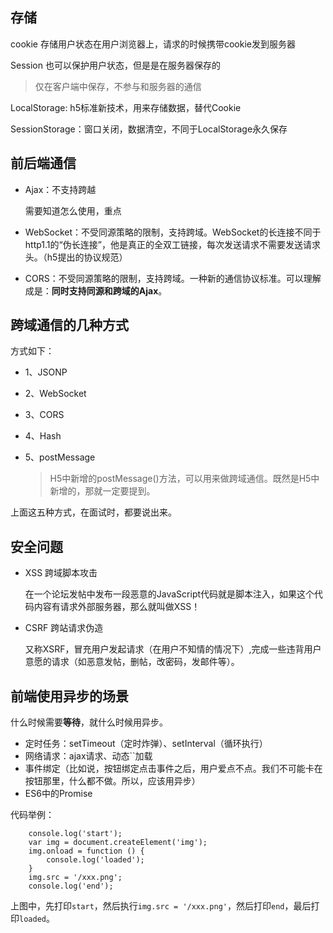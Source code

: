 ## 存储

cookie 存储用户状态在用户浏览器上，请求的时候携带cookie发到服务器

Session 也可以保护用户状态，但是是在服务器保存的



> 仅在客户端中保存，不参与和服务器的通信

LocalStorage: h5标准新技术，用来存储数据，替代Cookie

SessionStorage：窗口关闭，数据清空，不同于LocalStorage永久保存





## 前后端通信

- Ajax：不支持跨越

  需要知道怎么使用，重点

- WebSocket：不受同源策略的限制，支持跨域。WebSocket的长连接不同于http1.1的“伪长连接”，他是真正的全双工链接，每次发送请求不需要发送请求头。（h5提出的协议规范）

- CORS：不受同源策略的限制，支持跨域。一种新的通信协议标准。可以理解成是：**同时支持同源和跨域的Ajax**。



## 跨域通信的几种方式

方式如下：

- 1、JSONP

- 2、WebSocket

- 3、CORS

- 4、Hash

- 5、postMessage

  > H5中新增的postMessage()方法，可以用来做跨域通信。既然是H5中新增的，那就一定要提到。

上面这五种方式，在面试时，都要说出来。





## 安全问题

- XSS 跨域脚本攻击

  在一个论坛发帖中发布一段恶意的JavaScript代码就是脚本注入，如果这个代码内容有请求外部服务器，那么就叫做XSS！

- CSRF 跨站请求伪造

  又称XSRF，冒充用户发起请求（在用户不知情的情况下）,完成一些违背用户意愿的请求（如恶意发帖，删帖，改密码，发邮件等）。
  
  

## 前端使用异步的场景

什么时候需要**等待**，就什么时候用异步。

- 定时任务：setTimeout（定时炸弹）、setInterval（循环执行）
- 网络请求：ajax请求、动态``加载
- 事件绑定（比如说，按钮绑定点击事件之后，用户爱点不点。我们不可能卡在按钮那里，什么都不做。所以，应该用异步）
- ES6中的Promise

代码举例：

```
    console.log('start');
    var img = document.createElement('img');
    img.onload = function () {
        console.log('loaded');
    }
    img.src = '/xxx.png';
    console.log('end');
```

上图中，先打印`start`，然后执行`img.src = '/xxx.png'`，然后打印`end`，最后打印`loaded`。